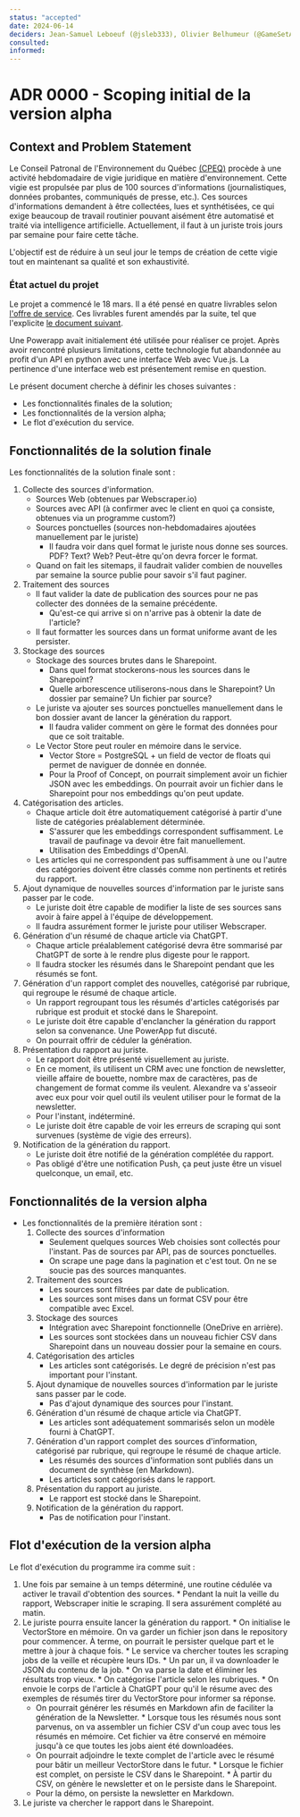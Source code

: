 ```yaml
---
status: "accepted"
date: 2024-06-14
deciders: Jean-Samuel Leboeuf (@jsleb333), Olivier Belhumeur (@GameSetAndMatch), Emile Turcotte (@emileturcotte)
consulted: 
informed: 
---
```

# ADR 0000 - Scoping initial de la version alpha

## Context and Problem Statement
Le Conseil Patronal de l'Environnement du Québec [(CPEQ)](https://www.cpeq.org/fr/) procède à une activité hebdomadaire de vigie juridique en matière d'environnement. Cette vigie est propulsée par plus de 100 sources d'informations (journalistiques, données probantes, communiqués de presse, etc.). Ces sources d'informations demandent à être collectées, lues et synthétisées, ce qui exige beaucoup de travail routinier pouvant aisément être automatisé et traité via intelligence artificielle. Actuellement, il faut à un juriste trois jours par semaine pour faire cette tâche.

L'objectif est de réduire à un seul jour le temps de création de cette vigie tout en maintenant sa qualité et son exhaustivité.

### État actuel du projet
Le projet a commencé le 18 mars.
Il a été pensé en quatre livrables selon [l'offre de service](https://drive.google.com/file/d/1CXcWgHzNSVqqh-7YNDEFkvVNWOD3L7zY/view?usp=drive_link). Ces livrables furent amendés par la suite, tel que l'explicite [le document suivant](https://docs.google.com/document/d/1MWF9x4-uGAP0Mth6wslMwZEJ7uKoYREk1f1EagN3_xc/edit?pli=1). 

Une Powerapp avait initialement été utilisée pour réaliser ce projet. Après avoir rencontré plusieurs limitations, cette technologie fut abandonnée au profit d'un API en python avec une interface Web avec Vue.js. La pertinence d'une interface web est présentement remise en question.

Le présent document cherche à définir les choses suivantes :
* Les fonctionnalités finales de la solution;
* Les fonctionnalités de la version alpha;
* Le flot d'exécution du service.

## Fonctionnalités de la solution finale

Les fonctionnalités de la solution finale sont :
  1. Collecte des sources d'information.
     * Sources Web (obtenues par Webscraper.io)
     * Sources avec API (à confirmer avec le client en quoi ça consiste, obtenues via un programme custom?)
     * Sources ponctuelles (sources non-hebdomadaires ajoutées manuellement par le juriste)
       * Il faudra voir dans quel format le juriste nous donne ses sources. PDF? Text? Web? Peut-être qu'on devra forcer le format.
     * Quand on fait les sitemaps, il faudrait valider combien de nouvelles par semaine la source publie pour savoir s'il faut paginer.
  2. Traitement des sources
     * Il faut valider la date de publication des sources pour ne pas collecter des données de la semaine précédente.
       * Qu'est-ce qui arrive si on n'arrive pas à obtenir la date de l'article? 
     * Il faut formatter les sources dans un format uniforme avant de les persister.
  2. Stockage des sources
     * Stockage des sources brutes dans le Sharepoint.
       * Dans quel format stockerons-nous les sources dans le Sharepoint?
       * Quelle arborescence utiliserons-nous dans le Sharepoint? Un dossier par semaine? Un fichier par source?
     * Le juriste va ajouter ses sources ponctuelles manuellement dans le bon dossier avant de lancer la génération du rapport.
       * Il faudra valider comment on gère le format des données pour que ce soit traitable.
     * Le Vector Store peut rouler en mémoire dans le service.
       * Vector Store = PostgreSQL + un field de vector de floats qui permet de naviguer de donnée en donnée.
       * Pour la Proof of Concept, on pourrait simplement avoir un fichier JSON avec les embeddings. On pourrait avoir un fichier dans le Sharepoint pour nos embeddings qu'on peut update.
  3. Catégorisation des articles.
     * Chaque article doit être automatiquement catégorisé à partir d'une liste de catégories préalablement déterminée.
       * S'assurer que les embeddings correspondent suffisamment. Le travail de paufinage va devoir être fait manuellement.
       * Utilisation des Embeddings d'OpenAI.
     * Les articles qui ne correspondent pas suffisamment à une ou l'autre des catégories doivent être classés comme non pertinents et retirés du rapport.
  4. Ajout dynamique de nouvelles sources d'information par le juriste sans passer par le code.
     * Le juriste doit être capable de modifier la liste de ses sources sans avoir à faire appel à l'équipe de développement.
     * Il faudra assurément former le juriste pour utiliser Webscraper.
  5. Génération d'un résumé de chaque article via ChatGPT.
     * Chaque article préalablement catégorisé devra être sommarisé par ChatGPT de sorte à le rendre plus digeste pour le rapport.
     * Il faudra stocker les résumés dans le Sharepoint pendant que les résumés se font.
  6. Génération d'un rapport complet des nouvelles, catégorisé par rubrique, qui regroupe le résumé de chaque article.
     * Un rapport regroupant tous les résumés d'articles catégorisés par rubrique est produit et stocké dans le Sharepoint. 
     * Le juriste doit être capable d'enclancher la génération du rapport selon sa convenance. Une PowerApp fut discuté.
     * On pourrait offrir de céduler la génération.
  7. Présentation du rapport au juriste.
     * Le rapport doit être présenté visuellement au juriste.
     * En ce moment, ils utilisent un CRM avec une fonction de newsletter, vieille affaire de bouette, nombre max de caractères, pas de changement de format comme ils veulent. Alexandre va s'asseoir avec eux pour voir quel outil ils veulent utiliser pour le format de la newsletter.
     * Pour l'instant, indéterminé.
     * Le juriste doit être capable de voir les erreurs de scraping qui sont survenues (système de vigie des erreurs).
  8. Notification de la génération du rapport.
     * Le juriste doit être notifié de la génération complétée du rapport.
     * Pas obligé d'être une notification Push, ça peut juste être un visuel quelconque, un email, etc.

## Fonctionnalités de la version alpha
* Les fonctionnalités de la première itération sont : 
  1. Collecte des sources d'information
     * Seulement quelques sources Web choisies sont collectés pour l'instant. Pas de sources par API, pas de sources ponctuelles.
     * On scrape une page dans la pagination et c'est tout. On ne se soucie pas des sources manquantes.
  2. Traitement des sources
     * Les sources sont filtrées par date de publication.
     * Les sources sont mises dans un format CSV pour être compatible avec Excel.
  2. Stockage des sources
     * Intégration avec Sharepoint fonctionnelle (OneDrive en arrière).
     * Les sources sont stockées dans un nouveau fichier CSV dans Sharepoint dans un nouveau dossier pour la semaine en cours.
  3. Catégorisation des articles
     * Les articles sont catégorisés. Le degré de précision n'est pas important pour l'instant.
  4. Ajout dynamique de nouvelles sources d'information par le juriste sans passer par le code.
     * Pas d'ajout dynamique des sources pour l'instant.
  5. Génération d'un résumé de chaque article via ChatGPT.
     * Les articles sont adéquatement sommarisés selon un modèle fourni à ChatGPT.
  6. Génération d'un rapport complet des sources d'information, catégorisé par rubrique, qui regroupe le résumé de chaque article.
     * Les résumés des sources d'information sont publiés dans un document de synthèse (en Markdown).
     * Les articles sont catégorisés dans le rapport. 
  7. Présentation du rapport au juriste.
     * Le rapport est stocké dans le Sharepoint.
  8. Notification de la génération du rapport.
     * Pas de notification pour l'instant.

## Flot d'exécution de la version alpha
Le flot d'exécution du programme ira comme suit :
  1. Une fois par semaine à un temps déterminé, une routine cédulée va activer le travail d'obtention des sources.
    * Pendant la nuit la veille du rapport, Webscraper initie le scraping. Il sera assurément complété au matin.
  2. Le juriste pourra ensuite lancer la génération du rapport.
    * On initialise le VectorStore en mémoire. On va garder un fichier json dans le repository pour commencer. À terme, on pourrait le persister quelque part et le mettre à jour à chaque fois.
    * Le service va chercher toutes les scraping jobs de la veille et récupère leurs IDs.
    * Un par un, il va downloader le JSON du contenu de la job. 
    * On va parse la date et éliminer les résultats trop vieux.
    * On catégorise l'article selon les rubriques.
    * On envoie le corps de l'article à ChatGPT pour qu'il le résume avec des exemples de résumés tirer du VectorStore pour informer sa réponse.
      * On pourrait générer les résumés en Markdown afin de faciliter la génération de la Newsletter.
    * Lorsque tous les résumés nous sont parvenus, on va assembler un fichier CSV d'un coup avec tous les résumés en mémoire. Cet fichier va être conservé en mémoire jusqu'à ce que toutes les jobs aient été downloadées.
      * On pourrait adjoindre le texte complet de l'article avec le résumé pour bâtir un meilleur VectorStore dans le futur.
    * Lorsque le fichier est complet, on persiste le CSV dans le Sharepoint.
    * À partir du CSV, on génère le newsletter et on le persiste dans le Sharepoint.
      * Pour la démo, on persiste la newsletter en Markdown.
  3. Le juriste va chercher le rapport dans le Sharepoint.
